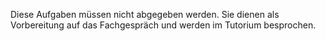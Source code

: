 Diese Aufgaben müssen nicht abgegeben werden. Sie dienen als
Vorbereitung auf das Fachgespräch und werden im Tutorium besprochen.

<!-- Local Variables: -->
<!-- coding: utf-8 -->
<!-- ispell-local-dictionary: "german-new8" -->
<!-- End: -->
